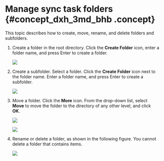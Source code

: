 # Manage sync task folders {#concept_dxh_3md_bhb .concept}

This topic describes how to create, move, rename, and delete folders and subfolders.

1.  Create a folder in the root directory. Click the **Create Folder** icon, enter a folder name, and press Enter to create a folder.

    ![](http://static-aliyun-doc.oss-cn-hangzhou.aliyuncs.com/assets/img/136296/156593569640482_en-US.png)

2.  Create a subfolder. Select a folder. Click the **Create Folder** icon next to the folder name. Enter a folder name, and press Enter to create a subfolder.

    ![](http://static-aliyun-doc.oss-cn-hangzhou.aliyuncs.com/assets/img/136296/156593569640483_en-US.png)

3.  Move a folder. Click the **More** icon. From the drop-down list, select **Move** to move the folder to the directory of any other level, and click **OK**.

    ![](http://static-aliyun-doc.oss-cn-hangzhou.aliyuncs.com/assets/img/136296/156593569640484_en-US.png)

    ![](http://static-aliyun-doc.oss-cn-hangzhou.aliyuncs.com/assets/img/136296/156593569740486_en-US.png)

4.  Rename or delete a folder, as shown in the following figure. You cannot delete a folder that contains items.

    ![](http://static-aliyun-doc.oss-cn-hangzhou.aliyuncs.com/assets/img/136296/156593569740487_en-US.png)


